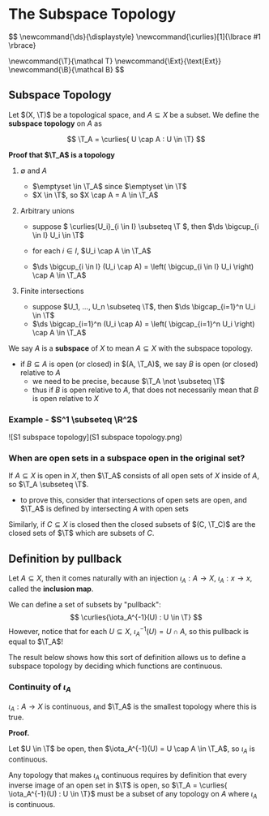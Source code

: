 # The Subspace Topology

$$
\newcommand{\ds}{\displaystyle}
\newcommand{\curlies}[1]{\lbrace #1 \rbrace}

\newcommand{\T}{\mathcal T}
\newcommand{\Ext}{\text{Ext}}
\newcommand{\B}{\mathcal B}
$$

## Subspace Topology

Let $(X, \T)$ be a topological space, and $A \subseteq X$ be a subset. We define the **subspace topology** on $A$ as

$$
\T_A = \curlies{ U \cap A : U \in \T}
$$

**Proof that $\T_A$ is a topology**

1. $\emptyset$ and $A$

   - $\emptyset \in \T_A$ since $\emptyset \in \T$
   - $X \in \T$, so $X \cap A = A \in \T_A$

2. Arbitrary unions

   - suppose $ \curlies{U_i}_{i \in I} \subseteq \T $, then $\ds \bigcup_{i \in I} U_i \in \T$

   - for each $i \in I$, $U_i \cap A \in \T_A$

   - $\ds \bigcup_{i \in I} (U_i \cap A) = \left( \bigcup_{i \in I} U_i \right) \cap A \in \T_A$

3. Finite intersections
   - suppose $U_1, ..., U_n \subseteq \T$, then $\ds \bigcap_{i=1}^n U_i \in \T$
   - $\ds \bigcap_{i=1}^n (U_i \cap A) = \left( \bigcap_{i=1}^n U_i \right) \cap A \in \T_A$

We say $A$ is a **subspace** of $X$ to mean $A \subseteq X$ with the subspace topology.

- if $B \subseteq A$ is open (or closed) in $(A, \T_A)$, we say $B$ is open (or closed) relative to $A$
  - we need to be precise, because $\T_A \not \subseteq \T$
  - thus if $B$ is open relative to $A$, that does not necessarily mean that $B$ is open relative to $X$

### Example - $S^1 \subseteq \R^2$

![S1 subspace topology](S1 subspace topology.png)

### When are open sets in a subspace open in the original set?

If $A \subseteq X$ is open in $X$, then $\T_A$ consists of all open sets of $X$ inside of $A$, so $\T_A \subseteq \T$.

- to prove this, consider that intersections of open sets are open, and $\T_A$ is defined by intersecting $A$ with open sets

Similarly, if $C \subseteq X$ is closed then the closed subsets of $(C, \T_C)$ are the closed sets of $\T$ which are subsets of $C$.

## Definition by pullback

Let $A \subseteq X$, then it comes naturally with an injection $\iota_A : A \to X$, $\iota_A: x \to x$, called the **inclusion map**.

We can define a set of subsets by "pullback":
$$
\curlies{\iota_A^{-1}(U) : U \in \T}
$$
However, notice that for each $U \subseteq X$, $\iota_A^{-1}(U) = U \cap A$, so this pullback is equal to $\T_A$!

The result below shows how this sort of definition allows us to define a subspace topology by deciding which functions are continuous.

### Continuity of $\iota_A$

$\iota_A: A \to X$ is continuous, and $\T_A$ is the smallest topology where this is true.

**Proof.**

Let $U \in \T$ be open, then $\iota_A^{-1}(U) = U \cap A \in \T_A$, so $\iota_A$ is continuous.

Any topology that makes $\iota_A$ continuous requires by definition that every inverse image of an open set in $\T$ is open, so $\T_A = \curlies{ \iota_A^{-1}(U) : U \in \T}$ must be a subset of any topology on $A$ where $\iota_A$ is continuous.
